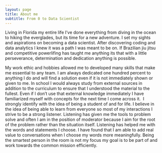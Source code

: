 ```yaml
---
layout: page
title: About me
subtitle: From 0 to Data Scientist 
---
```


Living in Florida my entire life I’ve done everything from diving in the ocean to hiking the everglades, but its time for a new adventure. I set my sights and aspirations on becoming a data scientist. After discovering coding and data analytics I knew it was a path I was meant to be on. If Brazilian jiu jitsu and competitive powerlifing has taught me anything its that with a little perseverance, determination and dedication anything is possible.

My work ethic and hobbies allowed me to developed many skills that make me essential to any team. I am always dedicated one hundred percent to anything I do and will find a solution even if it is not immediately shown or given to me. In school I would always study from external sources in addition to the curriculum to ensure that I understood the material to the fullest. Even if I don’t use that external knowledge immediately I have familiarized myself with concepts for the next time I come across it.  I strongly identify with the idea of being a student of and for life. I believe in the idea of being able to learn from everyone so most of my interactions I strive to be a strong listener. Listening has given me the tools to problem solve and often I am in the position of moderator because I aim for the root of the problem rather than the situation itself. Listening has helped me with the words and statements I choose. I have found that I am able to add real value to conversations when I choose my words more meaningfully. Being the smartest person in the room is not my focus my goal is to be part of and work towards the common mission efficiently. 
